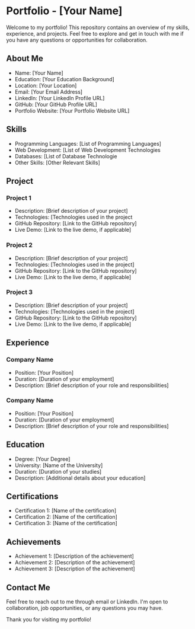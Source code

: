 # Portfolio - [Your Name]

Welcome to my portfolio! This repository contains an overview of my skills, experience, and projects. Feel free to explore and get in touch with me if you have any questions or opportunities for collaboration.

## About Me

- Name: [Your Name]
- Education: [Your Education Background]
- Location: [Your Location]
- Email: [Your Email Address]
- LinkedIn: [Your LinkedIn Profile URL]
- GitHub: [Your GitHub Profile URL]
- Portfolio Website: [Your Portfolio Website URL]

## Skills
- Programming Languages: [List of Programming Languages]
- Web Development: [List of Web Development Technologies
- Databases: [List of Database Technologie
- Other Skills: [Other Relevant Skills]

## Project

### Project 1

- Description: [Brief description of your project]
- Technologies: [Technologies used in the project
- GitHub Repository: [Link to the GitHub repository]
- Live Demo: [Link to the live demo, if applicable]

### Project 2

- Description: [Brief description of your project]
- Technologies: [Technologies used in the project]
- GitHub Repository: [Link to the GitHub repository]
- Live Demo: [Link to the live demo, if applicable]

### Project 3

- Description: [Brief description of your project]
- Technologies: [Technologies used in the project]
- GitHub Repository: [Link to the GitHub repository]
- Live Demo: [Link to the live demo, if applicable]

## Experience

### Company Name

- Position: [Your Position]
- Duration: [Duration of your employment]
- Description: [Brief description of your role and responsibilities]

### Company Name

- Position: [Your Position]
- Duration: [Duration of your employment]
- Description: [Brief description of your role and responsibilities]

## Education

- Degree: [Your Degree]
- University: [Name of the University]
- Duration: [Duration of your studies]
- Description: [Additional details about your education]

## Certifications

- Certification 1: [Name of the certification]
- Certification 2: [Name of the certification]
- Certification 3: [Name of the certification]

## Achievements

- Achievement 1: [Description of the achievement]
- Achievement 2: [Description of the achievement]
- Achievement 3: [Description of the achievement]

## Contact Me

Feel free to reach out to me through email or LinkedIn. I'm open to collaboration, job opportunities, or any questions you may have.

Thank you for visiting my portfolio!

